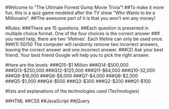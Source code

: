 <!-- 1.a description of your game ([Use Your Game's Name])
2.lists and explanations of the technologies used (Technologies),
3.the design approach taken (Design),
4.installation instructions (Get Started), and
5.unsolved problems and/or planned features (Next Steps). -->


#Welcome to "The Ultimate Forrest Gump Movie Trivia"! 
##To make it more fun, this is a quiz game modeled after the TV show "Who Wants to be a Millionaire".
##The awesome part of it is that you won't win any money!

#Rules:
###There are 15 questions.
##Each question is presented in multiple choice format. One of the four choices is the correct answer
##If you need help, there are two 'lifelines'. Each lifeline can only be used once. 
###(1) 50/50	The computer will randomly remove two incorrect answers, leaving the correct answer and one incorrect answer.
###(2) Ask your best friend. Your best friend Google will help you to pick the right answer.

#Here are the levels:
###Q15-$1 Million
###Q14-$500,000
###Q13-$250,000
###Q12-$125,000
###Q11-$64,000
###Q10-32,000
###Q9-$16,000
###Q8-$8,000
###Q7-$4,000
###Q6-$2,000
###Q5-$1,000
###Q4-$500
###Q3-$300
###Q2-$200
###Q1-$100

#lists and explanations of the technologies used (Technologies)

##HTML
##CSS
##JavaScript
##jQuery

